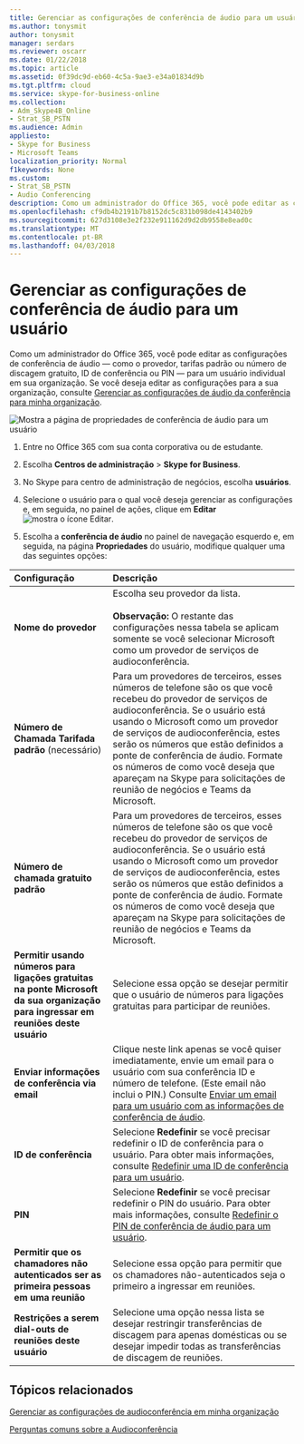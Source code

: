 ```yaml
---
title: Gerenciar as configurações de conferência de áudio para um usuário
ms.author: tonysmit
author: tonysmit
manager: serdars
ms.reviewer: oscarr
ms.date: 01/22/2018
ms.topic: article
ms.assetid: 0f39dc9d-eb60-4c5a-9ae3-e34a01834d9b
ms.tgt.pltfrm: cloud
ms.service: skype-for-business-online
ms.collection:
- Adm_Skype4B_Online
- Strat_SB_PSTN
ms.audience: Admin
appliesto:
- Skype for Business
- Microsoft Teams
localization_priority: Normal
f1keywords: None
ms.custom:
- Strat_SB_PSTN
- Audio Conferencing
description: Como um administrador do Office 365, você pode editar as configurações de conferência de áudio — como o provedor, tarifas padrão ou número de discagem gratuito, ID de conferência ou PIN — para um usuário individual em sua organização. Se você deseja editar as configurações para a sua organização, consulte Manage a conferência de áudio configurações para minha organização.
ms.openlocfilehash: cf9db4b2191b7b8152dc5c831b098de4143402b9
ms.sourcegitcommit: 627d3108e3e2f232e911162d9d2db9558e8ead0c
ms.translationtype: MT
ms.contentlocale: pt-BR
ms.lasthandoff: 04/03/2018
---
```

# <a name="manage-the-audio-conferencing-settings-for-a-user"></a>Gerenciar as configurações de conferência de áudio para um usuário

Como um administrador do Office 365, você pode editar as configurações de conferência de áudio — como o provedor, tarifas padrão ou número de discagem gratuito, ID de conferência ou PIN — para um usuário individual em sua organização. Se você deseja editar as configurações para a sua organização, consulte [Gerenciar as configurações de áudio da conferência para minha organização](manage-the-audio-conferencing-settings-for-my-organization.md).
  
![Mostra a página de propriedades de conferência de áudio para um usuário](../images/228550f7-92be-416d-9ab1-7c2ef54dd4e6.png)
  
1. Entre no Office 365 com sua conta corporativa ou de estudante.
    
2. Escolha **Centros de administração** > **Skype for Business**.
    
3. No Skype para centro de administração de negócios, escolha **usuários**.
    
4. Selecione o usuário para o qual você deseja gerenciar as configurações e, em seguida, no painel de ações, clique em **Editar**![mostra o ícone Editar](../images/4d8bea48-be68-4e0e-a54c-73decf7ea4ec.png).
    
5. Escolha a **conferência de áudio** no painel de navegação esquerdo e, em seguida, na página **Propriedades** do usuário, modifique qualquer uma das seguintes opções:
    
|**Configuração**|**Descrição**|
|:-----|:-----|
|**Nome do provedor** <br/> |Escolha seu provedor da lista.  <br/><br/> **Observação:** O restante das configurações nessa tabela se aplicam somente se você selecionar Microsoft como um provedor de serviços de audioconferência.           |
|**Número de Chamada Tarifada padrão** (necessário) <br/> |Para um provedores de terceiros, esses números de telefone são os que você recebeu do provedor de serviços de audioconferência. Se o usuário está usando o Microsoft como um provedor de serviços de audioconferência, estes serão os números que estão definidos a ponte de conferência de áudio. Formate os números de como você deseja que apareçam na Skype para solicitações de reunião de negócios e Teams da Microsoft.  <br/> |
|**Número de chamada gratuito padrão** <br/> |Para um provedores de terceiros, esses números de telefone são os que você recebeu do provedor de serviços de audioconferência. Se o usuário está usando o Microsoft como um provedor de serviços de audioconferência, estes serão os números que estão definidos a ponte de conferência de áudio. Formate os números de como você deseja que apareçam na Skype para solicitações de reunião de negócios e Teams da Microsoft.  <br/> |
|**Permitir usando números para ligações gratuitas na ponte Microsoft da sua organização para ingressar em reuniões deste usuário** <br/> |Selecione essa opção se desejar permitir que o usuário de números para ligações gratuitas para participar de reuniões.  <br/> |
|**Enviar informações de conferência via email** <br/> |Clique neste link apenas se você quiser imediatamente, envie um email para o usuário com sua conferência ID e número de telefone. (Este email não inclui o PIN.) Consulte [Enviar um email para um usuário com as informações de conferência de áudio](send-an-email-to-a-user-with-their-dial-in-information.md).  <br/> |
|**ID de conferência** <br/> |Selecione **Redefinir** se você precisar redefinir o ID de conferência para o usuário. Para obter mais informações, consulte [Redefinir uma ID de conferência para um usuário](reset-a-conference-id-for-a-user.md).  <br/> |
|**PIN** <br/> |Selecione **Redefinir** se você precisar redefinir o PIN do usuário. Para obter mais informações, consulte [Redefinir o PIN de conferência de áudio para um usuário](reset-the-audio-conferencing-pin-for-a-user.md).  <br/> |
|**Permitir que os chamadores não autenticados ser as primeira pessoas em uma reunião** <br/> |Selecione essa opção para permitir que os chamadores não-autenticados seja o primeiro a ingressar em reuniões.  <br/> |
|**Restrições a serem dial-outs de reuniões deste usuário** <br/> |Selecione uma opção nessa lista se desejar restringir transferências de discagem para apenas domésticas ou se desejar impedir todas as transferências de discagem de reuniões.  <br/> |
   
## <a name="related-topics"></a>Tópicos relacionados

[Gerenciar as configurações de audioconferência em minha organização](manage-the-audio-conferencing-settings-for-my-organization.md)

[Perguntas comuns sobre a Audioconferência](audio-conferencing-common-questions.md)
